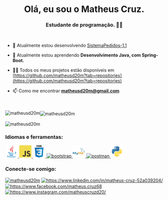 <h1 align="center">Olá, eu sou o Matheus Cruz.</h1>
<h3 align="center">Estudante de programação. 👨‍💻</h3>
<br />


- 🔭 Atualmente estou desenvolvendo [SistemaPedidos-1.1](https://github.com/matheusd20m/SistemaPedidos-1.1)

- 🌱 Atualmente estou aprendendo **Desenvolvimento Java, com Spring-Boot.**

- 👨‍💻 Todos os meus projetos estão disponíveis em [https://github.com/matheusd20m?tab=repositories](https://github.com/matheusd20m?tab=repositories)

- 📫 Como me encontrar **matheusd20m@gmail.com**
<br /> <br /> <br />

<p><img align="left" src="https://github-readme-stats.vercel.app/api/top-langs?username=matheusd20m&show_icons=true&locale=en&layout=compact" alt="matheusd20m" /> </p>

<p> <img align="center" src="https://github-readme-stats.vercel.app/api?username=matheusd20m&show_icons=true&locale=en" alt="matheusd20m" /> </p>

<p><img align="center" src="https://github-readme-streak-stats.herokuapp.com/?user=matheusd20m&" alt="matheusd20m" /></p>

<h3 align="left">Idiomas e ferramentas:</h3>
<p align="left">
 <a href="https://www.java.com/pt-BR/download/help/whatis_java.html" target="_blank" rel="noreferrer"> <img src="https://raw.githubusercontent.com/devicons/devicon/master/icons/java/java-original.svg" alt="java" width="40" height="40"/> </a >
 <a href="https://developer.mozilla.org/en-US/docs/Web/JavaScript" target="_blank" rel="noreferrer"> <img src="https://raw.githubusercontent.com/devicons/devicon/master/icons/javascript/javascript-original.svg" alt="javascript" width="40" height="40"/> </a>
 <a href="https://www.w3schools.com /css/" target="_blank" rel="noreferrer"> <img src="https://raw.githubusercontent.com/devicons/devicon/master/icons/css3/css3-original-wordmark.svg" alt= "css3" width="40" height="40"/> </a>
 <a href="https://getbootstrap.com" target="_blank" rel="noreferrer"> <img src="https://raw.githubusercontent.com/devicons/devicon /master/icons/bootstrap/bootstrap-plain-wordmark.svg" alt="bootstrap" width="40" height="40"/> </a>
 <a href="https://www. mysql.com/" target="_blank" rel="noreferrer"> <img src="https://raw.githubusercontent.com/devicons/devicon/master/icons/mysql/mysql-original-wordmark.svg" alt ="mysql"width="40" height="40"/> </a> 
 <a href="https://postman.com" target="_blank" rel="noreferrer"> <img src="https://www.vectorlogo.zone/logos/getpostman/getpostman-icon.svg" alt="postman" width="40" height="40 "/> </a> <a href="https://www.python.org " target="_blank" rel="noreferrer"> <img src="https://raw.githubusercontent.com/devicons/devicon/master/icons/python/python-original.svg" alt="python" width= "40" altura="40"/> </a> </p>

<h3 align="left">Conecte-se comigo:</h3>
<p align="left">
 <a href="https://twitter.com/matheusd20m" target="blank"><img align="center" src="https://raw.githubusercontent.com/rahuldkjain/github-profile-readme-generator/master/src/images/icons/Social/twitter.svg" alt="matheusd20m" height="30" width="40" /></a>
 <a href="https://www.linkedin.com/in/matheuscruz1/" target="blank"><img align="center" src="https://raw.githubusercontent.com/rahuldkjain/github-profile-readme-generator/master/src/images/icons/Social/linked-in-alt.svg" alt="https://www.linkedin.com/in/matheus-cruz-52a039204/" height="30" width="40" /></a>
 <a href="https://fb.com/https://www.facebook.com/matheus.cruz68" target="blank"><img align="center" src="https://raw.githubusercontent.com/rahuldkjain/github-profile-readme-generator/master/src/images/icons/Social/facebook.svg" alt="https://www.facebook.com/matheus.cruz68" height="30" width="40" /></a>
 <a href="https://www.instagram.com/matheuscruzd20/" target="blank"><img align="center" src="https://raw.githubusercontent.com/rahuldkjain/github-profile-readme-generator/master/src/images/icons/Social/instagram.svg" alt="https://www.instagram.com/matheuscruzd20/" height="30" width="40" /></a> </p>
